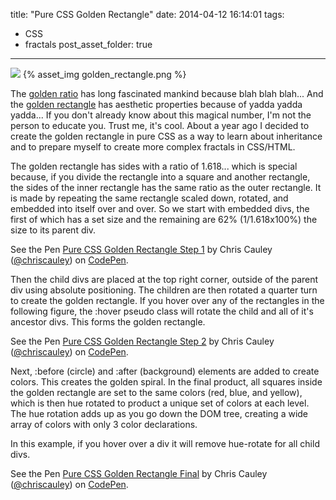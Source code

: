 title: "Pure CSS Golden Rectangle"
date: 2014-04-12 16:14:01
tags:
- CSS
- fractals
post_asset_folder: true
---

<div class="first-image">
<img src="/img/golden_rectangle.png" />
{% asset_img golden_rectangle.png %}
</div>

The [golden ratio](http://en.wikipedia.org/wiki/Golden_rectangle "Wikipedia: Golden Rectangle") has long fascinated mankind because blah blah blah... And the [golden rectangle](http://en.wikipedia.org/wiki/Golden_rectangle "Wikipedia: Golden Rectangle") has aesthetic properties because of yadda yadda yadda... If you don't already know about this magical number, I'm not the person to educate you. Trust me, it's cool. About a year ago I decided to create the golden rectangle in pure CSS as a way to learn about inheritance and to prepare myself to create more complex fractals in CSS/HTML.

The golden rectangle has sides with a ratio of 1.618... which is special because, if you divide the rectangle into a square and another rectangle, the sides of the inner rectangle has the same ratio as the outer rectangle. It is made by repeating the same rectangle scaled down, rotated, and embedded into itself over and over. So we start with embedded divs, the first of which has a set size and the remaining are 62% (1/1.618x100%) the size to its parent div.

<p data-height="350" data-theme-id="0" data-slug-hash="RNvZbm" data-default-tab="result" data-user="chriscauley" class='codepen'>See the Pen <a href='http://codepen.io/chriscauley/pen/RNvZbm/'>Pure CSS Golden Rectangle Step 1</a> by Chris Cauley (<a href='http://codepen.io/chriscauley'>@chriscauley</a>) on <a href='http://codepen.io'>CodePen</a>.</p>
<script async src="//assets.codepen.io/assets/embed/ei.js"></script>

Then the child divs are placed at the top right corner, outside of the parent div using absolute positioning. The children are then rotated a quarter turn to create the golden rectangle. If you hover over any of the rectangles in the following figure, the :hover pseudo class will rotate the child and all of it's ancestor divs. This forms the golden rectangle.

<p data-height="350" data-theme-id="0" data-slug-hash="gbqxbY" data-default-tab="result" data-user="chriscauley" class='codepen'>See the Pen <a href='http://codepen.io/chriscauley/pen/gbqxbY/'>Pure CSS Golden Rectangle Step 2</a> by Chris Cauley (<a href='http://codepen.io/chriscauley'>@chriscauley</a>) on <a href='http://codepen.io'>CodePen</a>.</p>
<script async src="//assets.codepen.io/assets/embed/ei.js"></script>

Next, :before (circle) and :after (background) elements are added to create colors. This creates the golden spiral. In the final product, all squares inside the golden rectangle are set to the same colors (red, blue, and yellow), which is then hue rotated to product a unique set of colors at each level. The hue rotation adds up as you go down the DOM tree, creating a wide array of colors with only 3 color declarations.

In this example, if you hover over a div it will remove hue-rotate for all child divs.

<p data-height="350" data-theme-id="0" data-slug-hash="xbMLZJ" data-default-tab="result" data-user="chriscauley" class='codepen'>See the Pen <a href='http://codepen.io/chriscauley/pen/xbMLZJ/'>Pure CSS Golden Rectangle Final</a> by Chris Cauley (<a href='http://codepen.io/chriscauley'>@chriscauley</a>) on <a href='http://codepen.io'>CodePen</a>.</p>
<script async src="//assets.codepen.io/assets/embed/ei.js"></script>
